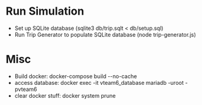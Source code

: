 # Run Simulation

* Set up SQLite database (sqlite3 db/trip.sqlt < db/setup.sql)
* Run Trip Generator to populate SQLite database (node trip-generator.js)

# Misc
* Build docker: docker-compose build --no-cache
* access database: docker exec -it vteam6_database mariadb -uroot -pvteam6
* clear docker stuff: docker system prune